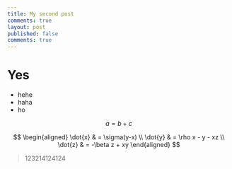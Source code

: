 ```yaml
---
title: My second post
comments: true
layout: post
published: false
comments: true
---
```

# Yes
- hehe 
- haha
- ho

$$ a = b + c$$

$$
\begin{aligned}
\dot{x} & = \sigma(y-x) \\
\dot{y} & = \rho x - y - xz \\
\dot{z} & = -\beta z + xy
\end{aligned}
$$

> 123214124124